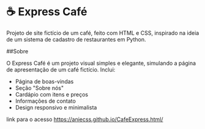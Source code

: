 # ☕ Express Café

Projeto de site fictício de um café, feito com HTML e CSS, inspirado na ideia de um sistema de cadastro de restaurantes em Python.

##Sobre

O Express Café é um projeto visual simples e elegante, simulando a página de apresentação de um café fictício. Inclui:

- Página de boas-vindas
- Seção "Sobre nós"
- Cardápio com itens e preços
- Informações de contato
- Design responsivo e minimalista

link para o acesso https://aniecss.github.io/CafeExpress.html/
